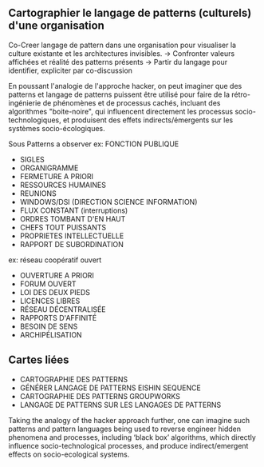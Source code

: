 ## Cartographier le langage de patterns (culturels) d'une organisation

Co-Creer langage de pattern dans une organisation pour visualiser la culture existante et les architectures invisibles.
-> Confronter valeurs affichées et réalité des patterns présents
-> Partir du langage pour identifier, expliciter par co-discussion

En poussant l'analogie de l'approche hacker, on peut imaginer que des patterns et langage de patterns puissent être utilisé pour faire de la rétro-ingénierie de phénomènes et de processus cachés, incluant des algorithmes "boite-noire", qui influencent directement les processus socio-technologiques, et produisent des effets indirects/émergents sur les systèmes socio-écologiques.


Sous Patterns a observer
ex: FONCTION PUBLIQUE
- SIGLES
- ORGANIGRAMME
- FERMETURE A PRIORI
- RESSOURCES HUMAINES
- REUNIONS
- WINDOWS/DSI (DIRECTION SCIENCE INFORMATION)
- FLUX CONSTANT (interruptions)
- ORDRES TOMBANT D'EN HAUT 
- CHEFS TOUT PUISSANTS
- PROPRIETES INTELLECTUELLE
- RAPPORT DE SUBORDINATION

ex: réseau coopératif ouvert
- OUVERTURE A PRIORI
- FORUM OUVERT
- LOI DES DEUX PIEDS
- LICENCES LIBRES
- RÉSEAU DÉCENTRALISÉE
- RAPPORTS D'AFFINITÉ
- BESOIN DE SENS
- ARCHIPÉLISATION


## Cartes liées

- CARTOGRAPHIE DES PATTERNS
- GÉNÉRER LANGAGE DE PATTERNS EISHIN SEQUENCE
- CARTOGRAPHIE DES PATTERNS GROUPWORKS
- LANGAGE DE PATTERNS SUR LES LANGAGES DE PATTERNS

Taking the analogy of the hacker approach further, one can imagine such patterns and pattern languages being used to reverse engineer hidden phenomena and processes, including ‘black box’ algorithms, which directly influence socio-technological processes, and produce indirect/emergent effects on socio-ecological systems.
